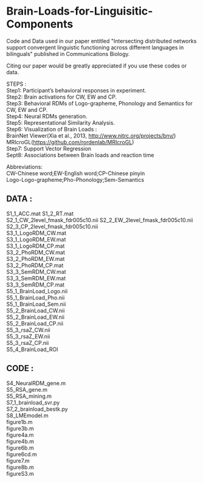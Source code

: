 # Brain-Loads-for-Linguisitic-Components
Code and Data used in our paper entitled "Intersecting distributed networks support convergent linguistic functioning across different languages in bilinguals" published in Communications Biology.

Citing our paper would be greatly appreciated if you use these codes or data. 
  
STEPS :  
Step1: Participant’s behavioral responses in experiment.  
Step2: Brain activations for CW, EW and CP.  
Step3: Behavioral RDMs of Logo-grapheme, Phonology and Semantics for CW, EW and CP.  
Step4: Neural RDMs generation.  
Step5: Representational Similarity Analysis.  
Step6: Visualization of Brain Loads :   
	BrainNet Viewer(Xia et al., 2013, http://www.nitrc.org/projects/bnv/)  
	MRIcroGL(https://github.com/rordenlab/MRIcroGL)  
Step7: Support Vector Regression  
Sept8: Associations between Brain loads and reaction time  

Abbreviations:   
CW-Chinese word;EW-English word;CP-Chinese pinyin  
Logo-Logo-grapheme;Pho-Phonology;Sem-Semantics  

## DATA :  
  S1_1_ACC.mat  S1_2_RT.mat  
  S2_1_CW_2level_fmask_fdr005c10.nii  S2_2_EW_2level_fmask_fdr005c10.nii S2_3_CP_2level_fmask_fdr005c10.nii  
  S3_1_LogoRDM_CW.mat  
  S3_1_LogoRDM_EW.mat  
  S3_1_LogoRDM_CP.mat  
  S3_2_PhoRDM_CW.mat  
  S3_2_PhoRDM_EW.mat  
  S3_2_PhoRDM_CP.mat  
  S3_3_SemRDM_CW.mat  
  S3_3_SemRDM_EW.mat  
  S3_3_SemRDM_CP.mat  
  S5_1_BrainLoad_Logo.nii  
  S5_1_BrainLoad_Pho.nii  
  S5_1_BrainLoad_Sem.nii  
  S5_2_BrainLoad_CW.nii  
  S5_2_BrainLoad_EW.nii  
  S5_2_BrainLoad_CP.nii  
  S5_3_rsaZ_CW.nii  
  S5_3_rsaZ_EW.nii  
  S5_3_rsaZ_CP.nii  
  S5_4_BrainLoad_ROI  
## CODE :  
  S4_NeuralRDM_gene.m  
  S5_RSA_gene.m  
  S5_RSA_mining.m  
  S7_1_brainload_svr.py  
  S7_2_brainload_bestk.py  
  S8_LMEmodel.m  
  figure1b.m  
  figure3b.m  
  figure4a.m  
  figure4b.m  
  figure6b.m  
  figure6cd.m  
  figure7.m  
  figure8b.m  
  figureS3.m  
